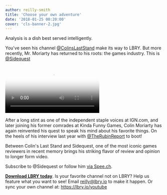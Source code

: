 ```yaml
---
author: reilly-smith
title: 'Choose your own adventure'
date: '2018-01-25 00:20:00'
cover: 'cls-banner-2.jpg'
---
```


Analysis is a dish best served intelligently.

You've seen his channel [@ColinsLastStand](https://open.lbry.io/%40ColinsLastStand) make its way to LBRY. But more recently, Mr. Moriarty has returned to his roots: the games industry. This is [@Sidequest](https://open.lbry.io/%40Sidequest)

<video controls poster="https://berk.ninja/thumbnails/LTST62VsVag" src="https://spee.ch/105c776e2eba084c3381b9c8c33a3103fdcfd46d/how-nintendo-switch-dominated-2017-and.mp4"/></video>

After a long stint as one of the independent staple voices at IGN.com, and later joining his former comrades at Kinda Funny Games, Colin Moriarty has again reinvented his quest to speak his mind about his favorite things. On the heels of his interview last year with [@TheRubinReport](https://open.lbry.io/%40TheRubinReport) to boot!

Between Colin's Last Stand and Sidequest, one of the most iconic games reviewers in recent memory brings his striking flavor of review and opinion to longer form video.

Subscribe to @Sidequest or follow him [via Spee.ch](https://spee.ch/@Sidequest).

[**Download LBRY today**](https://lbry.io/get). Is your favorite channel not on LBRY? Help us feature what you want to see! Email [reilly@lbry.io](mailto:reilly@lbry.io) to make it happen. Or sync your own channel at: https://lbry.io/youtube
